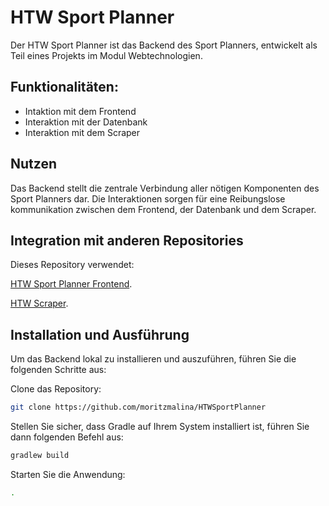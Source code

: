 # HTW Sport Planner

Der HTW Sport Planner ist das Backend des Sport Planners, entwickelt als Teil eines Projekts im Modul Webtechnologien.

## Funktionalitäten:

- Intaktion mit dem Frontend
- Interaktion mit der Datenbank
- Interaktion mit dem Scraper

## Nutzen

Das Backend stellt die zentrale Verbindung aller nötigen Komponenten des Sport Planners dar.
Die Interaktionen sorgen für eine Reibungslose kommunikation zwischen dem Frontend, der Datenbank und dem Scraper.

## Integration mit anderen Repositories

Dieses Repository verwendet:

   [HTW Sport Planner Frontend](https://github.com/moritzmalina/HTWSportPlannerFrontend/edit/main/README.md). 
   
   [HTW Scraper](https://github.com/lawszki/htw-scraper).

## Installation und Ausführung

Um das Backend lokal zu installieren und auszuführen, führen Sie die folgenden Schritte aus:

Clone das Repository:
```bash
git clone https://github.com/moritzmalina/HTWSportPlanner
```

Stellen Sie sicher, dass Gradle  auf Ihrem System installiert ist, führen Sie dann folgenden Befehl aus:
```bash
gradlew build
```

Starten Sie die Anwendung:
```bash
.
```


